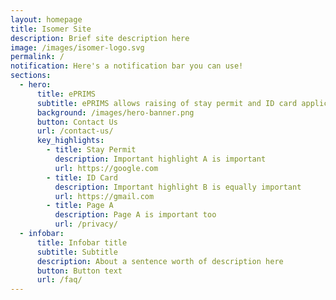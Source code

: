 ```yaml
---
layout: homepage
title: Isomer Site
description: Brief site description here
image: /images/isomer-logo.svg
permalink: /
notification: Here's a notification bar you can use!
sections:
  - hero:
      title: ePRIMS
      subtitle: ePRIMS allows raising of stay permit and ID card applications.
      background: /images/hero-banner.png
      button: Contact Us
      url: /contact-us/
      key_highlights:
        - title: Stay Permit
          description: Important highlight A is important
          url: https://google.com
        - title: ID Card
          description: Important highlight B is equally important
          url: https://gmail.com
        - title: Page A
          description: Page A is important too
          url: /privacy/
  - infobar:
      title: Infobar title
      subtitle: Subtitle
      description: About a sentence worth of description here
      button: Button text
      url: /faq/
---
```

